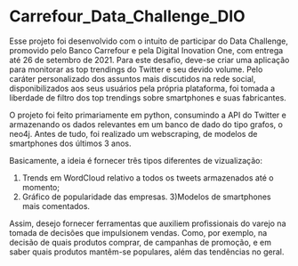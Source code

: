 # Carrefour_Data_Challenge_DIO

  Esse projeto foi desenvolvido com o intuito de participar do Data Challenge, promovido pelo Banco Carrefour e pela Digital Inovation One, com entrega até 26 de setembro de 2021. 
Para este desafio, deve-se criar uma aplicação para monitorar as top trendings do Twitter e seu devido volume. Pelo caráter personalizado dos assuntos mais discutidos na rede 
social, disponibilizados aos seus usuários pela própria plataforma, foi tomada a liberdade de filtro dos top trendings sobre smartphones e suas fabricantes.

   O projeto foi feito primariamente em python, consumindo a API do Twitter e armazenando os dados relevantes em um banco de dado do tipo grafos, o neo4j. Antes de tudo, foi 
realizado um webscraping, de modelos de smartphones dos últimos 3 anos.

 Basicamente, a ideia é fornecer três tipos diferentes de vizualização:
1) Trends em WordCloud relativo a todos os tweets armazenados até o momento; 
2) Gráfico de popularidade das empresas.
3)Modelos de smartphones mais comentados.

Assim, desejo fornecer ferramentas que auxiliem profissionais do varejo na tomada de decisões que impulsionem vendas. Como, por exemplo, na decisão de quais produtos comprar,
de campanhas de promoção, e em saber quais produtos mantêm-se populares, além das tendências no geral.

 
